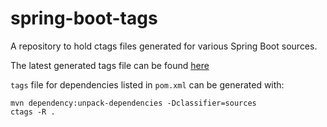 # spring-boot-tags

A repository to hold ctags files generated for various Spring Boot sources.

The latest generated tags file can be found [here](https://wfriesen.github.io/spring-ctags/tags)

`tags` file for dependencies listed in `pom.xml` can be generated with:

```
mvn dependency:unpack-dependencies -Dclassifier=sources
ctags -R .
```
